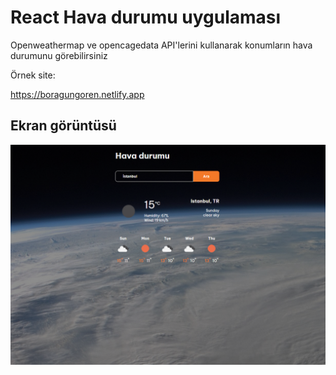 <h1> React Hava durumu uygulaması </h2>

<p> Openweathermap ve opencagedata API'lerini kullanarak konumların hava durumunu görebilirsiniz</p>

<p> Örnek site: </p>

<a href="https://boragungoren.netlify.app">
https://boragungoren.netlify.app
</a>

<h2> Ekran görüntüsü </h2>

<img src="./screenshot.png" alt="screenshot">
